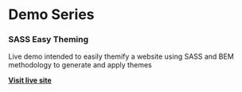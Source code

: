 # Demo Series

### SASS Easy Theming

Live demo intended to easily themify a website using SASS and BEM methodology to generate and apply themes

**[Visit live site](https://fjcalzado.github.io/DemoSeries-SASS-Easy-Theming/)**
